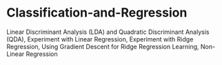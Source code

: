# Classification-and-Regression
Linear Discriminant Analysis (LDA) and Quadratic Discriminant Analysis (QDA), Experiment with Linear Regression, Experiment with Ridge Regression, Using Gradient Descent for Ridge Regression Learning, Non-Linear Regression
